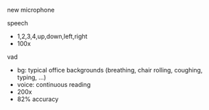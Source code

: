 new microphone

speech
- 1,2,3,4,up,down,left,right
- 100x

vad
- bg: typical office backgrounds (breathing, chair rolling, coughing, typing, ...)
- voice: continuous reading
- 200x
- 82% accuracy